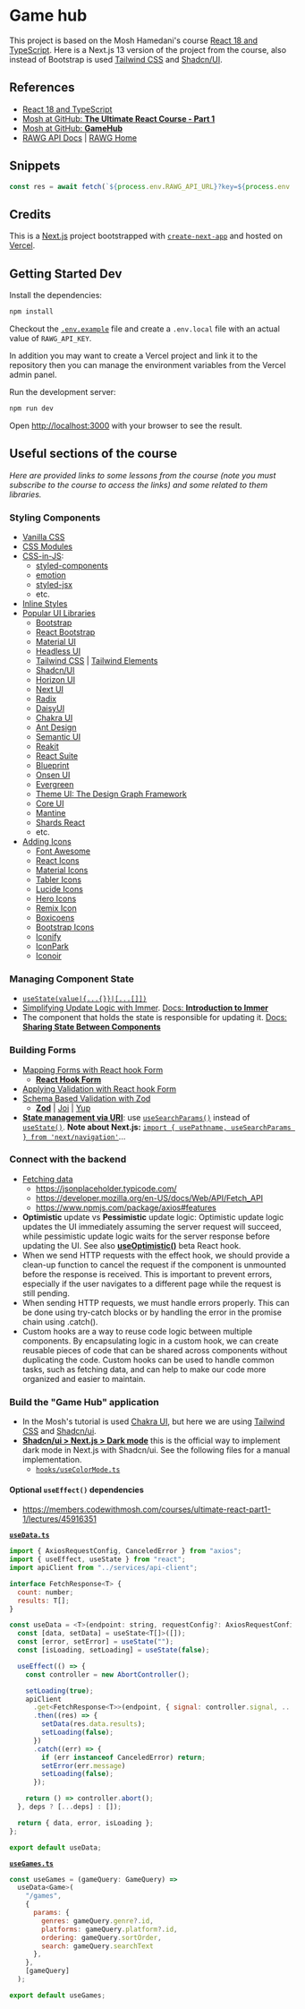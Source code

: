 # Game hub

This project is based on the Mosh Hamedani's course [React 18 and TypeScript](https://codewithmosh.com/p/ultimate-react-part1). Here is a Next.js 13 version of the project from the course, also instead of Bootstrap is used [Tailwind CSS](https://tailwindcss.com/) and [Shadcn/UI](https://ui.shadcn.com/).

## References

- [React 18 and TypeScript](https://codewithmosh.com/p/ultimate-react-part1)
- [Mosh at GitHub: **The Ultimate React Course - Part 1**](https://github.com/mosh-hamedani/react-course-part1)
- [Mosh at GitHub: **GameHub**](https://github.com/mosh-hamedani/game-hub)
- [RAWG API Docs](https://rawg.io/apidocs) | [RAWG Home](https://rawg.io/)

## Snippets

```js
const res = await fetch(`${process.env.RAWG_API_URL}?key=${process.env.RAWG_API_KEY}`);
```

## Credits

This is a [Next.js](https://nextjs.org/) project bootstrapped with [`create-next-app`](https://github.com/vercel/next.js/tree/canary/packages/create-next-app) and hosted on [Vercel](https://vercel.com/).

## Getting Started Dev

Install the dependencies:

```bash
npm install
```

Checkout the [`.env.example`](.env.example) file and create a `.env.local` file with an actual value of `RAWG_API_KEY`.

In addition you may want to create a Vercel project and link it to the repository then you can manage the environment variables from the Vercel admin panel.

Run the development server:

```bash
npm run dev
```

Open [http://localhost:3000](http://localhost:3000) with your browser to see the result.

## Useful sections of the course

*Here are provided links to some lessons from the course (note you must subscribe to the course to access the links) and some related to them libraries.*

### Styling Components

- [Vanilla CSS](https://members.codewithmosh.com/courses/ultimate-react-part1/lectures/45915379)
- [CSS Modules](https://members.codewithmosh.com/courses/ultimate-react-part1/lectures/45915384)
- [CSS-in-JS](https://members.codewithmosh.com/courses/ultimate-react-part1/lectures/45915383):
  - [styled-components](https://styled-components.com/)
  - [emotion](https://emotion.sh/docs/introduction)
  - [styled-jsx](https://github.com/vercel/styled-jsx)
  - etc.
- [Inline Styles](https://members.codewithmosh.com/courses/ultimate-react-part1/lectures/45915385)
- [Popular UI Libraries](https://members.codewithmosh.com/courses/ultimate-react-part1/lectures/45915381)
  - [Bootstrap](https://getbootstrap.com/)
  - [React Bootstrap](https://react-bootstrap.github.io/)
  - [Material UI](https://material-ui.com/)
  - [Headless UI](https://headlessui.com/)
  - [Tailwind CSS](https://tailwindcss.com/) | [Tailwind Elements](https://tailwind-elements.com/docs/standard/forms/inputs/)
  - [Shadcn/UI](https://ui.shadcn.com/)
  - [Horizon UI](https://horizon-ui.com/)
  - [Next UI](https://nextui.org/)
  - [Radix](https://www.radix-ui.com/)
  - [DaisyUI](https://daisyui.com/)
  - [Chakra UI](https://chakra-ui.com/)
  - [Ant Design](https://ant.design/)
  - [Semantic UI](https://semantic-ui.com/)
  - [Reakit](https://reakit.io/)
  - [React Suite](https://rsuitejs.com/)
  - [Blueprint](https://blueprintjs.com/)
  - [Onsen UI](https://onsen.io/react/)
  - [Evergreen](https://evergreen.segment.com/)
  - [Theme UI: The Design Graph Framework](https://theme-ui.com/)
  - [Core UI](https://coreui.io/)
  - [Mantine](https://mantine.dev/)
  - [Shards React](https://designrevision.com/downloads/shards-react/)
  - etc.
- [Adding Icons](https://members.codewithmosh.com/courses/ultimate-react-part1/lectures/45915386)
  - [Font Awesome](https://fontawesome.com/)
  - [React Icons](https://react-icons.github.io/react-icons/)
  - [Material Icons](https://material-ui.com/components/material-icons/)
  - [Tabler Icons](https://tablericons.com/)
  - [Lucide Icons](https://lucide.dev/)
  - [Hero Icons](https://heroicons.com/)
  - [Remix Icon](https://remixicon.com/)
  - [Boxicoens](https://boxicons.com/)
  - [Bootstrap Icons](https://icons.getbootstrap.com/)
  - [Iconify](https://iconify.design/)
  - [IconPark](https://iconpark.oceanengine.com/)
  - [Iconoir](https://iconoir.com/)

### Managing Component State

- [`useState(value|{...{}}|[...[]])`](https://members.codewithmosh.com/courses/ultimate-react-part1/lectures/45915783)
- [Simplifying Update Logic with Immer](https://members.codewithmosh.com/courses/ultimate-react-part1/lectures/45915730). [Docs: **Introduction to Immer**](https://immerjs.github.io/immer/)
- The component that holds the state is responsible for updating it. [Docs: **Sharing State Between Components**](https://react.dev/learn/sharing-state-between-components)

### Building Forms

- [Mapping Forms with React hook Form](https://members.codewithmosh.com/courses/ultimate-react-part1/lectures/45915810)
  - [**React Hook Form**](https://react-hook-form.com/)
- [Applying Validation with React hook Form](https://members.codewithmosh.com/courses/ultimate-react-part1/lectures/45915813)
- [Schema Based Validation with Zod](https://members.codewithmosh.com/courses/ultimate-react-part1/lectures/45915806)
  - [**Zod**](https://www.npmjs.com/package/zod-form-data) | [Joi](https://www.npmjs.com/package/joi) | [Yup](https://www.npmjs.com/package/yup)
- [**State management via URI**](https://www.youtube.com/watch?v=oZZEI23Ri6E): use [`useSearchParams()`](https://reactrouter.com/en/main/hooks/use-search-params) instead of [`useState()`](https://react.dev/reference/react/useState).
  **Note about Next.js:** [`import { usePathname, useSearchParams } from 'next/navigation'`](https://nextjs.org/docs/app/api-reference/functions/use-router#router-events)...

### Connect with the backend

- [Fetching data](https://members.codewithmosh.com/courses/ultimate-react-part1/lectures/45915920)
  - <https://jsonplaceholder.typicode.com/>
  - <https://developer.mozilla.org/en-US/docs/Web/API/Fetch_API>
  - <https://www.npmjs.com/package/axios#features>
- **Optimistic** update vs **Pessimistic** update logic: Optimistic update logic updates the UI immediately assuming the server request will succeed, while pessimistic update logic waits for the server response before updating the UI. See also [**useOptimistic()**](https://youtu.be/M3mGY0pgFk0?si=BwgjCvlbpM3bBE5_) beta React hook.
- When we send HTTP requests with the effect hook, we should provide a clean-up function to cancel the request if the component is unmounted before the response is received. This is important to prevent errors, especially if the user navigates to a different page while the request is still pending.
- When sending HTTP requests, we must handle errors properly. This can be done using try-catch blocks or by handling the error in the promise chain using .catch().
- Custom hooks are a way to reuse code logic between multiple components. By encapsulating logic in a custom hook, we can create reusable pieces of code that can be shared across components without duplicating the code. Custom hooks can be used to handle common tasks, such as fetching data, and can help to make our code more organized and easier to maintain.

### Build the "Game Hub" application

- In the Mosh's tutorial is used [Chakra UI](https://chakra-ui.com/), but here we are using [Tailwind CSS](https://tailwindcss.com/) and [Shadcn/ui](https://ui.shadcn.com/).
- [**Shadcn/ui > Next.js > Dark mode**](https://ui.shadcn.com/docs/dark-mode/next) this is the official way to implement dark mode in Next.js with Shadcn/ui. See the following files for a manual implementation.
  - [`hooks/useColorMode.ts`](hooks/useColorMode.ts)

#### Optional `useEffect()` dependencies

- <https://members.codewithmosh.com/courses/ultimate-react-part1-1/lectures/45916351>

[**`useData.ts`**](https://github.com/mosh-hamedani/game-hub/blob/main/src/hooks/useData.ts)

```js
import { AxiosRequestConfig, CanceledError } from "axios";
import { useEffect, useState } from "react";
import apiClient from "../services/api-client";

interface FetchResponse<T> {
  count: number;
  results: T[];
}

const useData = <T>(endpoint: string, requestConfig?: AxiosRequestConfig, deps?: any[]) => {
  const [data, setData] = useState<T[]>([]);
  const [error, setError] = useState("");
  const [isLoading, setLoading] = useState(false);

  useEffect(() => {
    const controller = new AbortController();

    setLoading(true);
    apiClient
      .get<FetchResponse<T>>(endpoint, { signal: controller.signal, ...requestConfig })
      .then((res) => {
        setData(res.data.results);
        setLoading(false);
      })
      .catch((err) => {
        if (err instanceof CanceledError) return;
        setError(err.message)
        setLoading(false);
      });

    return () => controller.abort();
  }, deps ? [...deps] : []);

  return { data, error, isLoading };
};

export default useData;
```

[**`useGames.ts`**](https://github.com/mosh-hamedani/game-hub/blob/main/src/hooks/useGames.ts)

```js
const useGames = (gameQuery: GameQuery) =>
  useData<Game>(
    "/games",
    {
      params: {
        genres: gameQuery.genre?.id,
        platforms: gameQuery.platform?.id,
        ordering: gameQuery.sortOrder,
        search: gameQuery.searchText
      },
    },
    [gameQuery]
  );

export default useGames;
```
